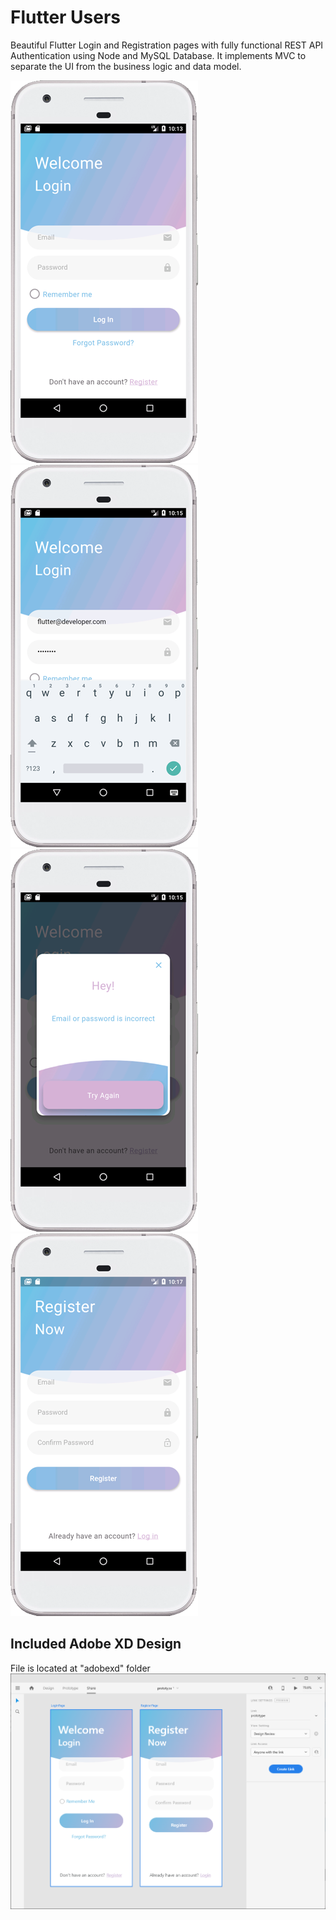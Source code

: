 # Flutter Users

Beautiful Flutter Login and Registration pages with fully functional REST API Authentication using Node and MySQL Database.
It implements MVC to separate the UI from the business logic and data model.


![](screenshot/01.png?best=true)
![](screenshot/02.png?best=true)
![](screenshot/03.png?best=true)
![](screenshot/04.png?best=true)


## Included Adobe XD Design

File is located at "adobexd" folder
![](screenshot/xd.png?best=true)
